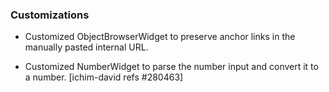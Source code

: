 ### Customizations

- Customized ObjectBrowserWidget to preserve anchor links in the manually pasted internal URL.

- Customized NumberWidget to parse the number input and convert it to a number.
  [ichim-david refs #280463]
